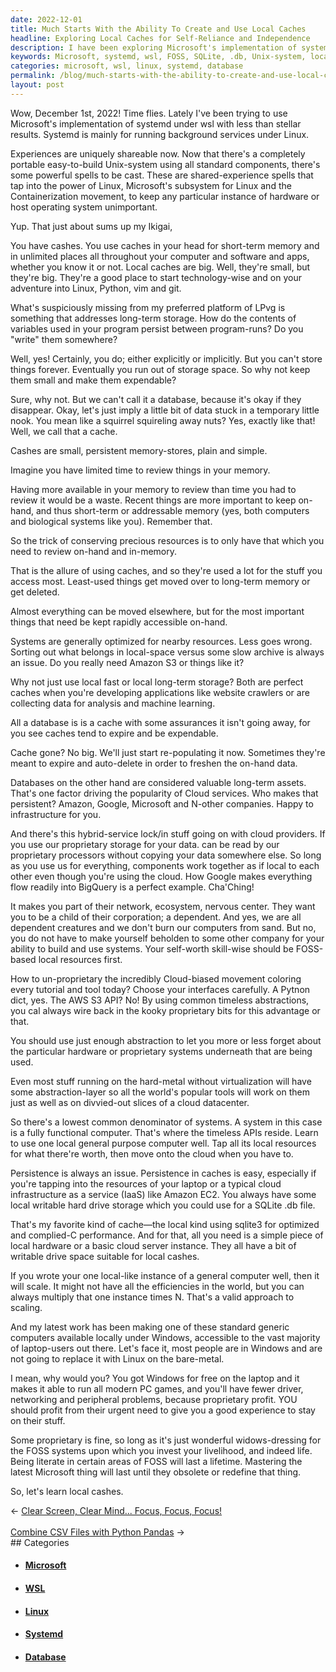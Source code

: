 ```yaml
---
date: 2022-12-01
title: Much Starts With the Ability To Create and Use Local Caches
headline: Exploring Local Caches for Self-Reliance and Independence
description: I have been exploring Microsoft's implementation of systemd under wsl and have had mixed results. To ensure self worth and independence, I suggest investing in free and open source software (FOSS) and using caches, such as a SQLite .db file, to ensure persistence. I have been exploring the use of local caches for short-term memory and for storing variables used in programs, and share my experiences to help others.
keywords: Microsoft, systemd, wsl, FOSS, SQLite, .db, Unix-system, local caches, short-term memory, variables, programs, December 1st, 2022, background services, Linux, abstraction, hardware, proprietary systems, cloud, persistence, caches
categories: microsoft, wsl, linux, systemd, database
permalink: /blog/much-starts-with-the-ability-to-create-and-use-local-caches/
layout: post
---
```



Wow, December 1st, 2022! Time flies. Lately I've been trying to use Microsoft's
implementation of systemd under wsl with less than stellar results. Systemd is
mainly for running background services under Linux.

Experiences are uniquely shareable now. Now that there's a completely portable
easy-to-build Unix-system using all standard components, there's some powerful
spells to be cast. These are shared-experience spells that tap into the power
of Linux, Microsoft's subsystem for Linux and the Containerization movement, to
keep any particular instance of hardware or host operating system unimportant.

Yup. That just about sums up my Ikigai,

You have cashes. You use caches in your head for short-term memory and in
unlimited places all throughout your computer and software and apps, whether
you know it or not. Local caches are big. Well, they're small, but they're big.
They're a good place to start technology-wise and on your adventure into Linux,
Python, vim and git.

What's suspiciously missing from my preferred platform of LPvg is something
that addresses long-term storage. How do the contents of variables used in your
program persist between program-runs? Do you "write" them somewhere?

Well, yes! Certainly, you do; either explicitly or implicitly. But you can't
store things forever. Eventually you run out of storage space. So why not keep
them small and make them expendable?

Sure, why not. But we can't call it a database, because it's okay if they
disappear. Okay, let's just imply a little bit of data stuck in a temporary
little nook. You mean like a squirrel squireling away nuts? Yes, exactly like
that! Well, we call that a cache.

Cashes are small, persistent memory-stores, plain and simple.

Imagine you have limited time to review things in your memory.

Having more available in your memory to review than time you had to review it
would be a waste. Recent things are more important to keep on-hand, and thus
short-term or addressable memory (yes, both computers and biological systems
like you). Remember that.

So the trick of conserving precious resources is to only have that which you
need to review on-hand and in-memory.

That is the allure of using caches, and so they're used a lot for the stuff you
access most. Least-used things get moved over to long-term memory or get
deleted.

Almost everything can be moved elsewhere, but for the most important things
that need be kept rapidly accessible on-hand.

Systems are generally optimized for nearby resources. Less goes wrong. Sorting
out what belongs in local-space versus some slow archive is always an issue. Do
you really need Amazon S3 or things like it?

Why not just use local fast or local long-term storage? Both are perfect caches
when you're developing applications like website crawlers or are collecting
data for analysis and machine learning.

All a database is is a cache with some assurances it isn't going away, for you
see caches tend to expire and be expendable.

Cache gone? No big. We'll just start re-populating it now. Sometimes they're
meant to expire and auto-delete in order to freshen the on-hand data.

Databases on the other hand are considered valuable long-term assets. That's
one factor driving the popularity of Cloud services. Who makes that persistent?
Amazon, Google, Microsoft and N-other companies. Happy to infrastructure for
you.

And there's this hybrid-service lock/in stuff going on with cloud providers. If
you use our proprietary storage for your data. can be read by our proprietary
processors without copying your data somewhere else. So long as you use us for
everything, components work together as if local to each other even though
you're using the cloud. How Google makes everything flow readily into BigQuery
is a perfect example. Cha'Ching!

It makes you part of their network, ecosystem, nervous center. They want you to
be a child of their corporation; a dependent. And yes, we are all dependent
creatures and we don't burn our computers from sand. But no, you do not have to
make yourself beholden to some other company for your ability to build and use
systems. Your self-worth skill-wise should be FOSS-based local resources first.

How to un-proprietary the incredibly Cloud-biased movement coloring every
tutorial and tool today? Choose your interfaces carefully. A Pytnon dict, yes.
The AWS S3 API? No! By using common timeless abstractions, you cal always wire
back in the kooky proprietary bits for this advantage or that.

You should use just enough abstraction to let you more or less forget about the
particular hardware or proprietary systems underneath that are being used.

Even most stuff running on the hard-metal without virtualization will have some
abstraction-layer so all the world's popular tools will work on them  just as
well as on divvied-out slices of a cloud datacenter.

So there's a lowest common denominator of systems. A system in this case is a
fully functional computer. That's where the timeless APIs reside. Learn to use
one local general purpose computer well. Tap all its local resources for what
there're worth, then move onto the cloud when you have to.

Persistence is always an issue. Persistence in caches is easy, especially if
you're tapping into the resources of your laptop or a typical cloud
infrastructure as a service (IaaS) like Amazon EC2. You always have some local
writable hard drive storage which you could use for a SQLite .db file.

That's my favorite kind of cache—the local kind using sqlite3 for optimized and
complied-C performance. And for that, all you need is a simple piece of local
hardware or a basic cloud server instance. They all have a bit of writable
drive space suitable for local cashes.

If you wrote your one local-like instance of a general computer well, then it
will scale. It might not have all the efficiencies in the world, but you can
always multiply that one instance times N. That's a valid approach to scaling.

And my latest work has been making one of these standard generic computers
available locally under Windows, accessible to the vast majority of
laptop-users out there. Let's face it, most people are in Windows and are not
going to replace it with Linux on the bare-metal.

I mean, why would you? You got Windows for free on the laptop and it makes it
able to run all modern PC games, and you'll have fewer driver, networking and
peripheral problems, because proprietary profit. YOU should profit from their
urgent need to give you a good experience to stay on their stuff.

Some proprietary is fine, so long as it's just wonderful widows-dressing for
the FOSS systems upon which you invest your livelihood, and indeed life. Being
literate in certain areas of FOSS will last a lifetime. Mastering the latest
Microsoft thing will last until they obsolete or redefine that thing.

So, let's learn local cashes.


<div class="arrow-links"><div class="post-nav-prev"><span class="arrow">&larr;&nbsp;</span><a href="/blog/clear-screen-clear-mind-focus-focus-focus/">Clear Screen, Clear Mind... Focus, Focus, Focus!</a></div> &nbsp; <div class="post-nav-next"><a href="/blog/combine-csv-files-with-python-pandas/">Combine CSV Files with Python Pandas</a><span class="arrow">&nbsp;&rarr;</span></div></div>
## Categories

<ul>
<li><h4><a href='/microsoft/'>Microsoft</a></h4></li>
<li><h4><a href='/wsl/'>WSL</a></h4></li>
<li><h4><a href='/linux/'>Linux</a></h4></li>
<li><h4><a href='/systemd/'>Systemd</a></h4></li>
<li><h4><a href='/database/'>Database</a></h4></li></ul>